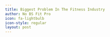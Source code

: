 ```yaml
---
title: Biggest Problem In The Fitness Industry
author: No BS Fit Pro
icon: fa-lightbulb
icon-style: regular
layout: post
---
```


